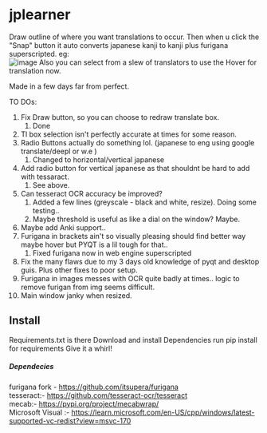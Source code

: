 # jplearner
 
Draw outline of where you want translations to occur. Then when u click the "Snap" button it auto converts
japanese kanji to kanji plus furigana superscripted. eg: \
![image](https://user-images.githubusercontent.com/7845409/202933194-460bee35-50ca-4151-b4d7-37c4ff9b7920.png)
Also you can select from a slew of translators to use the Hover for translation now.

Made in a few days far from perfect.

TO DOs:
1. Fix Draw button, so you can choose to redraw translate box. 
   1. Done
2. Tl box selection isn't perfectly accurate at times for some reason.
3. Radio Buttons actually do something lol. (japanese to eng using google translate/deepl or w.e )
   1. Changed to horizontal/vertical japanese
4. Add radio button for vertical japanese as that shouldnt be hard to add with tessaract.
   1. See above.
5. Can tesseract OCR accuracy be improved?
   1. Added a few lines (greyscale - black and white, resize). Doing some testing..
   2. Maybe threshold is useful as like a dial on the window? Maybe.
6. Maybe add Anki support..
7. Furigana in brackets ain't so visually pleasing should find better way maybe hover but PYQT is a lil tough for that..
   1. Fixed furigana now in web engine superscripted
8. Fix the many flaws due to my 3 days old knowledge of pyqt and desktop guis. Plus other fixes to poor setup.
9. Furigana in images messes with OCR quite badly at times.. logic to remove furigan from img seems difficult. 
10. Main window janky when resized.

## Install
Requirements.txt is there
Download and install Dependencies
run pip install for requirements 
Give it a whirl!

##### Dependecies
furigana fork - https://github.com/itsupera/furigana \
tesseract:- https://github.com/tesseract-ocr/tesseract \
mecab:- https://pypi.org/project/mecabwrap/ \
Microsoft Visual :- https://learn.microsoft.com/en-US/cpp/windows/latest-supported-vc-redist?view=msvc-170

